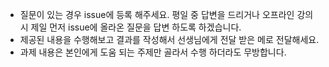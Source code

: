 - 질문이 있는 경우 issue에 등록 해주세요. 평일 중 답변을 드리거나 오프라인 강의시 제일 먼저 issue에 올라온 질문을 답변 하도록 하겠습니다.
- 제공된 내용을 수행해보고 결과를 작성해서 선생님에게 전달 받은 메로 전달해세요.
- 과제 내용은 본인에게 도움 되는 주제만 골라서 수행 하더라도 무방합니다.

